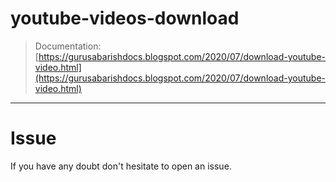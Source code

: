 # youtube-videos-download
> Documentation: [https://gurusabarishdocs.blogspot.com/2020/07/download-youtube-video.html](https://gurusabarishdocs.blogspot.com/2020/07/download-youtube-video.html)
----
# Issue
If you have any doubt don't hesitate to open an issue.
